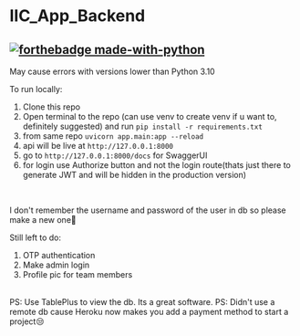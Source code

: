# IIC_App_Backend

[![forthebadge made-with-python](http://ForTheBadge.com/images/badges/made-with-python.svg)](https://www.python.org/)
---
May cause errors with versions lower than Python 3.10
<br>

To run locally:
1. Clone this repo
2. Open terminal to the repo (can use venv to create venv if u want to, definitely suggested) and run `pip install -r requirements.txt`
3. from same repo `uvicorn app.main:app --reload`
4. api will be live at `http://127.0.0.1:8000`
5. go to `http://127.0.0.1:8000/docs` for SwaggerUI
5. for login use Authorize button and not the login route(thats just there to generate JWT and will be hidden in the production version)
<br>

I don't remember the username and password of the user in db so please make a new one🙂


Still left to do:
1. OTP authentication
2. Make admin login
3. Profile pic for team members

<br>
PS: Use TablePlus to view the db. Its a great software.
PS: Didn't use a remote db cause Heroku now makes you add a payment method to start a project😒
